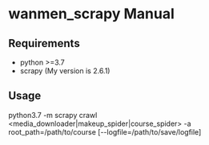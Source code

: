 # wanmen_scrapy Manual

## Requirements

* python >=3.7
* scrapy (My version is 2.6.1)

## Usage

python3.7 -m scrapy crawl <media_downloader|makeup_spider|course_spider> -a root_path=/path/to/course [--logfile=/path/to/save/logfile]